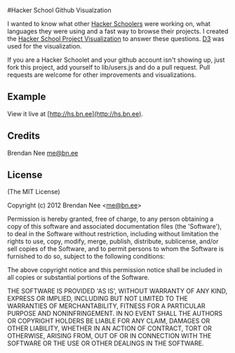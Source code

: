 #Hacker School Github Visualzation

I wanted to know what other [Hacker Schoolers](http://hackerschool.com) were working on, what languages they were using and a fast way to browse their projects. I created the [Hacker School Project Visualization](http://hs.bn.ee) to answer these questions. [D3](http://d3js.org) was used for the visualization.

If you are a Hacker Schoolet and your github account isn't showing up, just fork this project, add yourself to lib/users.js and do a pull request.  Pull requests are welcome for other improvements and visualizations.

## Example

View it live at [http://hs.bn.ee](http://hs.bn.ee).

## Credits

Brendan Nee  me@bn.ee

## License 

(The MIT License)

Copyright (c) 2012 Brendan Nee &lt;me@bn.ee&gt;

Permission is hereby granted, free of charge, to any person obtaining
a copy of this software and associated documentation files (the
'Software'), to deal in the Software without restriction, including
without limitation the rights to use, copy, modify, merge, publish,
distribute, sublicense, and/or sell copies of the Software, and to
permit persons to whom the Software is furnished to do so, subject to
the following conditions:

The above copyright notice and this permission notice shall be
included in all copies or substantial portions of the Software.

THE SOFTWARE IS PROVIDED 'AS IS', WITHOUT WARRANTY OF ANY KIND,
EXPRESS OR IMPLIED, INCLUDING BUT NOT LIMITED TO THE WARRANTIES OF
MERCHANTABILITY, FITNESS FOR A PARTICULAR PURPOSE AND NONINFRINGEMENT.
IN NO EVENT SHALL THE AUTHORS OR COPYRIGHT HOLDERS BE LIABLE FOR ANY
CLAIM, DAMAGES OR OTHER LIABILITY, WHETHER IN AN ACTION OF CONTRACT,
TORT OR OTHERWISE, ARISING FROM, OUT OF OR IN CONNECTION WITH THE
SOFTWARE OR THE USE OR OTHER DEALINGS IN THE SOFTWARE.
